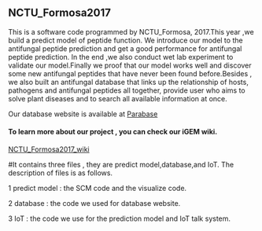 NCTU_Formosa2017
---------
This is a software code programmed by NCTU_Formosa, 2017.This year ,we build a predict model of 
peptide function. We introduce our model to the antifungal peptide prediction and get 
a good performance for antifungal peptide prediction. In the end ,we also conduct wet lab 
experiment to validate our model.Finally we proof that our model works well and discover 
some new antifungal peptides that have never been found before.Besides , we also built an antifungal
 database that links up the relationship of hosts, pathogens and antifungal peptides all together, provide user who aims to
solve plant diseases and to search all available information at once.

Our database website is available at [Parabase](http://web.it.nctu.edu.tw/~nctu_formosa/Parabase/)

#### To learn more about our project , you can check our iGEM wiki.

[NCTU_Formosa2017_wiki](http://2017.igem.org/Team:NCTU_Formosa/Description)

#It contains three files , they are predict model,database,and IoT. The description of files is as follows.

  1 predict model : the SCM code and the visualize code.
  
  2 database : the code we used for database website.
  
  3 IoT : the code we use for the prediction model and IoT talk system.
